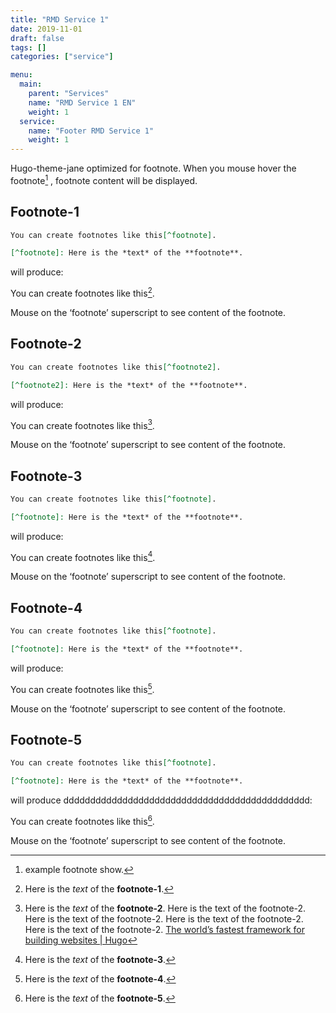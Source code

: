 ```yaml
---
title: "RMD Service 1"
date: 2019-11-01
draft: false
tags: []
categories: ["service"]

menu:
  main:
    parent: "Services"
    name: "RMD Service 1 EN"
    weight: 1
  service:
    name: "Footer RMD Service 1"
    weight: 1
---
```


Hugo-theme-jane optimized for footnote. When you mouse hover the footnote[^example] , footnote content will be displayed.

[^example]: example footnote show.

<!--more-->

## Footnote-1

``` markdown
You can create footnotes like this[^footnote].

[^footnote]: Here is the *text* of the **footnote**.
```

will produce:

You can create footnotes like this[^footnote1].

[^footnote1]: Here is the *text* of the **footnote-1**.

Mouse on the ‘footnote’ superscript to see content of the footnote.

## Footnote-2

``` markdown
You can create footnotes like this[^footnote2].

[^footnote2]: Here is the *text* of the **footnote**.
```

will produce:

You can create footnotes like this[^footnote].

[^footnote]: Here is the *text* of the **footnote-2**. Here is the text of the footnote-2. Here is the text of the footnote-2. Here is the text of the footnote-2. Here is the text of the footnote-2.  [The world’s fastest framework for building websites | Hugo](https://gohugo.io/)

Mouse on the ‘footnote’ superscript to see content of the footnote.

## Footnote-3

``` markdown
You can create footnotes like this[^footnote].

[^footnote]: Here is the *text* of the **footnote**.
```

will produce:

You can create footnotes like this[^footnote3].

[^footnote3]: Here is the *text* of the **footnote-3**.

Mouse on the ‘footnote’ superscript to see content of the footnote.

## Footnote-4

``` markdown
You can create footnotes like this[^footnote].

[^footnote]: Here is the *text* of the **footnote**.
```

will produce:

You can create footnotes like this[^footnote4].

[^footnote4]: Here is the *text* of the **footnote-4**.

Mouse on the ‘footnote’ superscript to see content of the footnote.

## Footnote-5

``` markdown
You can create footnotes like this[^footnote].

[^footnote]: Here is the *text* of the **footnote**.
```

will produce dddddddddddddddddddddddddddddddddddddddddddddd:

You can create footnotes like this[^footnote5].

[^footnote5]: Here is the *text* of the **footnote-5**.

Mouse on the ‘footnote’ superscript to see content of the footnote.
